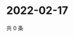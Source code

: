 # 2022-02-17

共 0 条

<!-- BEGIN WEIBO -->
<!-- 最后更新时间 Thu Feb 17 2022 01:16:31 GMT+0800 (China Standard Time) -->

<!-- END WEIBO -->
